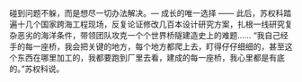 碰到问题不躲，而是想尽一切办法解决。— 成长的唯一选择
——
此后，苏权科踏遍十几个国家跨海工程现场，反复论证修改几百本设计研究方案，扎根一线研究复杂恶劣的海洋条件，带领团队攻克一个个世界桥隧建造史上的难题……
“我自己经手的每一座桥，我会把关键的地方，每个地方都爬上去，盯得仔仔细细的，甚至这个东西在哪里加工的，我都要跑到厂里去看，建成的每一座桥，我心里都是有底的。”苏权科说。
